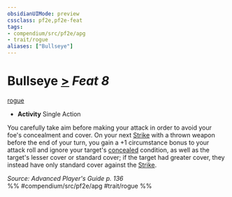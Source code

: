 ```yaml
---
obsidianUIMode: preview
cssclass: pf2e,pf2e-feat
tags:
- compendium/src/pf2e/apg
- trait/rogue
aliases: ["Bullseye"]
---
```

# Bullseye  [>](../../Rules/core-rulebook/chapter-9-playing-the-game.md#Actions "Single Action") *Feat 8*  
[rogue](../../Rules/traits/rogue.md)  

- **Activity** Single Action

You carefully take aim before making your attack in order to avoid your foe's concealment and cover. On your next [Strike](../../Rules/actions/strike.md) with a thrown weapon before the end of your turn, you gain a +1 circumstance bonus to your attack roll and ignore your target's [concealed](../../Rules/conditions.md#Concealed) condition, as well as the target's lesser cover or standard cover; if the target had greater cover, they instead have only standard cover against the [Strike](../../Rules/actions/strike.md).

*Source: Advanced Player's Guide p. 136*  
%% #compendium/src/pf2e/apg #trait/rogue %%